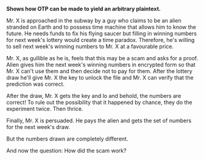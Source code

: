 **Shows how OTP can be made to yield an arbitrary plaintext.**

Mr. X is approached in the subway by a guy who claims to be an alien stranded on Earth and to possess time machine that allows him to know the future. He needs funds to fix his flying saucer but filling in winning numbers for next week's lottery would create a time paradox. Therefore, he's willing to sell next week's winning numbers to Mr. X at a favourable price.

Mr. X, as gullible as he is, feels that this may be a scam and asks for a proof. Alien gives him the next week's winning numbers in encrypted form so that Mr. X can't use them and then decide not to pay for them. After the lottery draw he'll give Mr. X the key to unlock the file and Mr. X can verify that the prediction was correct.

After the draw, Mr. X gets the key and lo and behold, the numbers are correct! To rule out the possibility that it happened by chance, they do the experiment twice. Then thrice.

Finally, Mr. X is persuaded. He pays the alien and gets the set of numbers for the next week's draw.

But the numbers drawn are completely different.

And now the question: How did the scam work?

